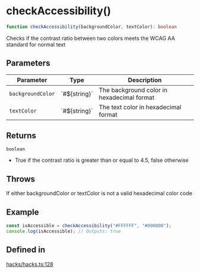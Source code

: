 # checkAccessibility()

```ts
function checkAccessibility(backgroundColor, textColor): boolean
```

Checks if the contrast ratio between two colors meets the WCAG AA standard for normal text

## Parameters

| Parameter | Type | Description |
| ------ | ------ | ------ |
| `backgroundColor` | \`#$\{string\}\` | The background color in hexadecimal format |
| `textColor` | \`#$\{string\}\` | The text color in hexadecimal format |

## Returns

`boolean`

- True if the contrast ratio is greater than or equal to 4.5, false otherwise

## Throws

If either backgroundColor or textColor is not a valid hexadecimal color code

## Example

```ts
const isAccessible = checkAccessibility("#FFFFFF", "#000000");
console.log(isAccessible); // Outputs: true
```

## Defined in

[hacks/hacks.ts:128](https://github.com/Sillybit-io/colorhacks/blob/fb76eb3f8201e2f6e24d5eb200be883dc1c98169/src/features/hacks/hacks.ts#L128)
